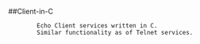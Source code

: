 ##Client-in-C

            Echo Client services written in C.
            Similar functionality as of Telnet services.
            
